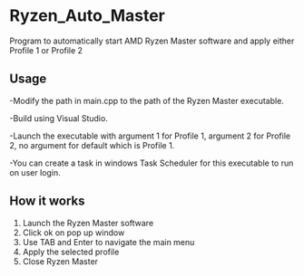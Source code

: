 # Ryzen_Auto_Master

Program to automatically start AMD Ryzen Master software and apply either Profile 1 or Profile 2

## Usage

-Modify the path in main.cpp to the path of the Ryzen Master executable.

-Build using Visual Studio.

-Launch the executable with argument 1 for Profile 1, argument 2 for Profile 2, no argument for default which is Profile 1.

-You can create a task in windows Task Scheduler for this executable to run on user login.

## How it works

1. Launch the Ryzen Master software
2. Click ok on pop up window
3. Use TAB and Enter to navigate the main menu
4. Apply the selected profile
5. Close Ryzen Master

